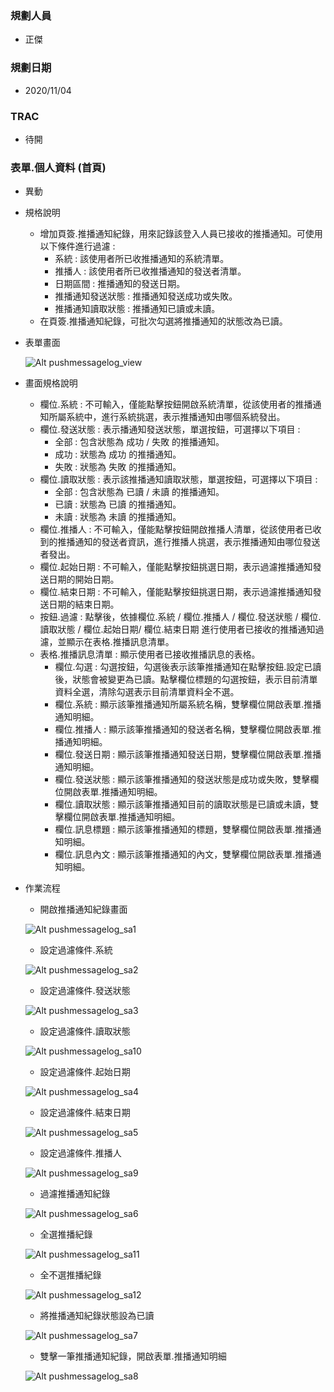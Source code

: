 ### <div id="user">規劃人員</div>
* 正傑

### <div id="updatedate">規劃日期</div>
* 2020/11/04

### <div id="trac">TRAC</div>
* 待開

### <div id="brainwork_1">表單.個人資料 <path>(首頁)</path></div>
* 異動
* 規格說明
    * 增加頁簽.推播通知紀錄，用來記錄該登入人員已接收的推播通知。可使用以下條件進行過濾 :
        * 系統 : 該使用者所已收推播通知的系統清單。
        * 推播人 : 該使用者所已收推播通知的發送者清單。
        * 日期區間 : 推播通知的發送日期。
        * 推播通知發送狀態 : 推播通知發送成功或失敗。
        * 推播通知讀取狀態 : 推播通知已讀或未讀。
    * 在頁簽.推播通知紀錄，可批次勾選將推播通知的狀態改為已讀。
* 表單畫面

    ![Alt pushmessagelog_view](./img/pushmessagelog_view.png)   
* 畫面規格說明
    * 欄位.系統 : 不可輸入，僅能點擊按鈕開啟系統清單，從該使用者的推播通知所屬系統中，進行系統挑選，表示推播通知由哪個系統發出。
    * 欄位.發送狀態 : 表示播通知發送狀態，單選按鈕，可選擇以下項目 :
        * 全部 : 包含狀態為 成功 / 失敗 的推播通知。
        * 成功 : 狀態為 成功 的推播通知。
        * 失敗 : 狀態為 失敗 的推播通知。
    * 欄位.讀取狀態 : 表示該推播通知讀取狀態，單選按鈕，可選擇以下項目 :
        * 全部 : 包含狀態為 已讀 / 未讀 的推播通知。
        * 已讀 : 狀態為 已讀 的推播通知。
        * 未讀 : 狀態為 未讀 的推播通知。
    * 欄位.推播人 : 不可輸入，僅能點擊按鈕開啟推播人清單，從該使用者已收到的推播通知的發送者資訊，進行推播人挑選，表示推播通知由哪位發送者發出。
    * 欄位.起始日期 : 不可輸入，僅能點擊按鈕挑選日期，表示過濾推播通知發送日期的開始日期。
    * 欄位.結束日期 : 不可輸入，僅能點擊按鈕挑選日期，表示過濾推播通知發送日期的結束日期。
    * 按鈕.過濾 : 點擊後，依據欄位.系統 / 欄位.推播人 / 欄位.發送狀態 / 欄位.讀取狀態 / 欄位.起始日期/ 欄位.結束日期 進行使用者已接收的推播通知過濾，並顯示在表格.推播訊息清單。
    * 表格.推播訊息清單 : 顯示使用者已接收推播訊息的表格。
        * 欄位.勾選 : 勾選按鈕，勾選後表示該筆推播通知在點擊按鈕.設定已讀後，狀態會被變更為已讀。點擊欄位標題的勾選按鈕，表示目前清單資料全選，清除勾選表示目前清單資料全不選。
        * 欄位.系統 : 顯示該筆推播通知所屬系統名稱，雙擊欄位開啟表單.推播通知明細。
        * 欄位.推播人 : 顯示該筆推播通知的發送者名稱，雙擊欄位開啟表單.推播通知明細。
        * 欄位.發送日期 : 顯示該筆推播通知發送日期，雙擊欄位開啟表單.推播通知明細。
        * 欄位.發送狀態 : 顯示該筆推播通知的發送狀態是成功或失敗，雙擊欄位開啟表單.推播通知明細。
        * 欄位.讀取狀態 : 顯示該筆推播通知目前的讀取狀態是已讀或未讀，雙擊欄位開啟表單.推播通知明細。
        * 欄位.訊息標題 : 顯示該筆推播通知的標題，雙擊欄位開啟表單.推播通知明細。
        * 欄位.訊息內文 : 顯示該筆推播通知的內文，雙擊欄位開啟表單.推播通知明細。

* 作業流程
    * 開啟推播通知紀錄畫面

    ![Alt pushmessagelog_sa1](./img/pushmessagelog_sa1.png)  
    * 設定過濾條件.系統

    ![Alt pushmessagelog_sa2](./img/pushmessagelog_sa2.png)  
    * 設定過濾條件.發送狀態

    ![Alt pushmessagelog_sa3](./img/pushmessagelog_sa3.png)  
    * 設定過濾條件.讀取狀態

    ![Alt pushmessagelog_sa10](./img/pushmessagelog_sa10.png)  
    * 設定過濾條件.起始日期

    ![Alt pushmessagelog_sa4](./img/pushmessagelog_sa4.png)  
    * 設定過濾條件.結束日期

    ![Alt pushmessagelog_sa5](./img/pushmessagelog_sa5.png)  
    * 設定過濾條件.推播人

    ![Alt pushmessagelog_sa9](./img/pushmessagelog_sa9.png)  
    * 過濾推播通知紀錄

    ![Alt pushmessagelog_sa6](./img/pushmessagelog_sa6.png)  
    * 全選推播紀錄

    ![Alt pushmessagelog_sa11](./img/pushmessagelog_sa11.png)  
    * 全不選推播紀錄

    ![Alt pushmessagelog_sa12](./img/pushmessagelog_sa12.png)  
    * 將推播通知紀錄狀態設為已讀

    ![Alt pushmessagelog_sa7](./img/pushmessagelog_sa7.png)  
    * 雙擊一筆推播通知紀錄，開啟表單.推播通知明細

    ![Alt pushmessagelog_sa8](./img/pushmessagelog_sa8.png)  

